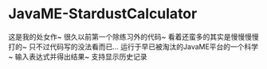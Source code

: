 # JavaME-StardustCalculator
这是我的处女作~ 很久以前第一个除练习外的代码~ 看着还蛮多的其实是慢慢慢慢打的~ 只不过代码写的没法看而已... 运行于早已被淘汰的JavaME平台的一个科学~ 输入表达式并得出结果~ 支持显示历史记录
